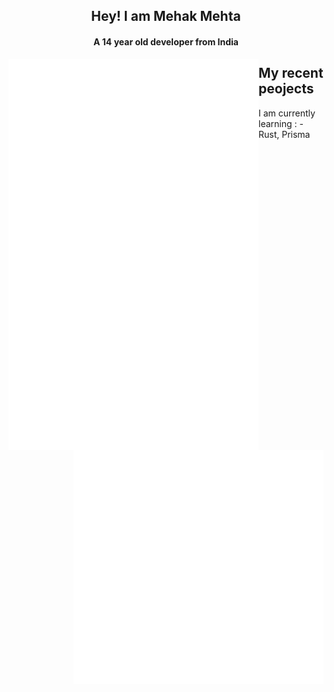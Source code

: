 <div align = "center" ><h2>Hey! I am Mehak Mehta</h2><h4> A 14 year old developer from India</h4></div>

	
<img align="left" width="400" alt="🦑" src="https://github.com/Mehak-Mehta/Mehak-Mehta/blob/main/metrics.personal.octa.svg">


<div align = "left"><h2> My recent peojects</h2></div>

<img align="left" width="400" alt="🦑" src="https://github.com/Mehak-Mehta/Mehak-Mehta/blob/main/metrics.plugin.langs.masteredd.svg">
	

[<img  width="400" align="left" alt="🦑" src= "https://github.com/Mehak-Mehta/Mehak-Mehta/blob/main/metrics.plugin.music.masteredd.svg">](https://open.spotify.com/playlist/7ETUYyrVuH9rQIc9Iy9vFY?utm_source=embed_v2&go=1&play=1&nd=1)
	

<img  align = "right" width="400" alt="🦑" src="https://github.com/Mehak-Mehta/Mehak-Mehta/blob/main/metrics.plugin.anime.masteredd.svg">

<div>I am currently learning : 
	- Rust, Prisma</div>
